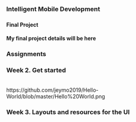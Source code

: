 <h3>Intelligent Mobile Development<h3>
<h4>Final Project<h4>
  My final project details will be here<br>
<h3>Assignments<h3>
<h3>Week 2. Get started </h3><br>
https://github.com/jeymo2019/Hello-World/blob/master/Hello%20World.png<br>
<h3>Week 3. Layouts and resources for the UI </h3><br>
